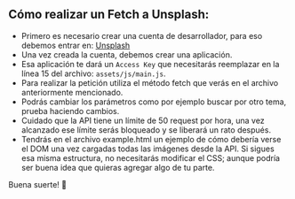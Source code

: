 ## Cómo realizar un Fetch a Unsplash:

- Primero es necesario crear una cuenta de desarrollador, para eso debemos entrar en: [Unsplash](https://unsplash.com/developers)
- Una vez creada la cuenta, debemos crear una aplicación.
- Esa aplicación te dará un `Access Key` que necesitarás reemplazar en la línea 15 del archivo: `assets/js/main.js`.
- Para realizar la petición utiliza el método fetch que verás en el archivo anteriormente mencionado.
- Podrás cambiar los parámetros como por ejemplo buscar por otro tema, prueba haciendo cambios.
- Cuidado que la API tiene un límite de 50 request por hora, una vez alcanzado ese límite serás bloqueado y se liberará un rato después.
- Tendrás en el archivo example.html un ejemplo de cómo debería verse el DOM una vez cargadas todas las imágenes desde la API. Si sigues esa misma estructura, no necesitarás modificar el CSS; aunque podría ser buena idea que quieras agregar algo de tu parte.

Buena suerte! 🎉